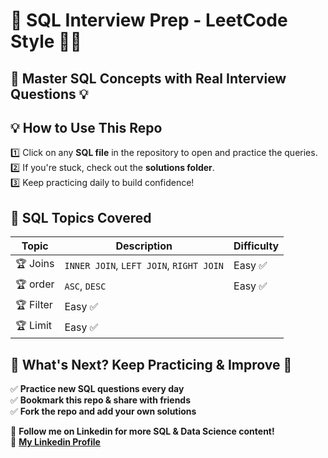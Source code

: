 # 🚀 SQL Interview Prep - LeetCode Style 🧠💡

## 🚀 Master SQL Concepts with Real Interview Questions 💡


## **💡 How to Use This Repo**  

1️⃣ Click on any **SQL file** in the repository to open and practice the queries.  
2️⃣ If you're stuck, check out the **solutions folder**.  
3️⃣ Keep practicing daily to build confidence!  

## **🚀 SQL Topics Covered**  
| Topic | Description | Difficulty |
|--------|-------------|------------|
| 🏆 Joins | `INNER JOIN`, `LEFT JOIN`, `RIGHT JOIN` | Easy ✅ |
| 🏆 order | `ASC`, `DESC` | Easy ✅ |
| 🏆 Filter | Easy ✅ | 
| 🏆 Limit | Easy ✅ | 


## 🎯 What's Next? Keep Practicing & Improve 🚀  
✅ **Practice new SQL questions every day**  
✅ **Bookmark this repo & share with friends**  
✅ **Fork the repo and add your own solutions**  

📢 **Follow me on Linkedin for more SQL & Data Science content!**  
🔗 [**My Linkedin Profile**](https://www.linkedin.com/in/bagdatsarikas/)  
